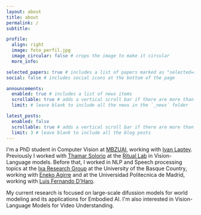 ```yaml
---
layout: about
title: about
permalink: /
subtitle: 

profile:
  align: right
  image: foto_perfil.jpg
  image_circular: false # crops the image to make it circular
  more_info: 

selected_papers: true # includes a list of papers marked as "selected={true}"
social: false # includes social icons at the bottom of the page

announcements:
  enabled: true # includes a list of news items
  scrollable: true # adds a vertical scroll bar if there are more than 3 news items
  limit: # leave blank to include all the news in the `_news` folder

latest_posts:
  enabled: false
  scrollable: true # adds a vertical scroll bar if there are more than 3 new posts items
  limit: 3 # leave blank to include all the blog posts
---
```


I'm a PhD student in Computer Vision at [MBZUAI](https://mbzuai.ac.ae/), working with [Ivan Laptev](https://www.di.ens.fr/~laptev/). Previously I worked with [Thamar Solorio](http://solorio.uh.edu/) at the [Ritual Lab](https://ritual-mbzuai.github.io/web/) in Vision-Language models. Before that, I worked in NLP and Speech processing topics at the [Ixa Research Group](https://www.ehu.eus/es/) at the University of the Basque Country, working with [Eneko Agirre](https://eagirre.github.io/) and at the Universidad Politecnica de Madrid, working with [Luis Fernando D'Haro](https://blogs.upm.es/gthau/luis-fernando-dharo/).

My current research is focused on large-scale difussion models for world modeling and its applications for Embodied AI. I'm also interested in Vision-Language Models for Video Understanding.